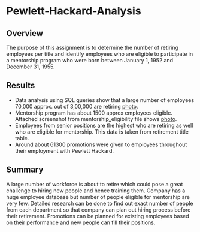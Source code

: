 # Pewlett-Hackard-Analysis

## Overview
The purpose of this assignment is to determine the number of retiring employees per title  and identify employees who are eligible to participate in a mentorship program who were born between January 1, 1952 and December 31, 1955.

## Results
- Data analysis using SQL queries show that a large number of employees 70,000 approx. out of 3,00,000 are retiring [photo](https://drive.google.com/file/d/1aG6efpINlZnipJHmaYvyj_dDysTOIfWQ/view?usp=sharing).
- Mentorship program has about 1500 approx employees eligible. Attached screenshot from mentorship_eligibility file shows [photo](https://drive.google.com/file/d/1lmLrRoaGblx5bTb4h0kFDkxkecZrSndN/view?usp=sharing).
- Employees from senior positions are the highest who are retiring as well who are eligible for mentorship. This data is taken from retirement title table.
- Around about 61300 promotions were given to employees throughout their employment with Pewlett Hackard.

## Summary
A large number of workforce is about to retire which could pose a great challenge to hiring new people and hence training them. Company has a huge employee database but number of people eligible for mentorship are very few. Detailed research can be done to find out exact number of people from each department so that company can plan out hiring process before their retirement. Promotions can be planned for existing employees based on their performance and new people can fill their positions.
